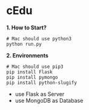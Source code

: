 # cEdu

**1. How to Start?**

```
# Mac should use python3
python run.py
```

**2. Environments**

```
# Mac should use pip3
pip install Flask
pip install pymongo
pip install python-slugify
```

- use Flask as Server
- use MongoDB as Database
